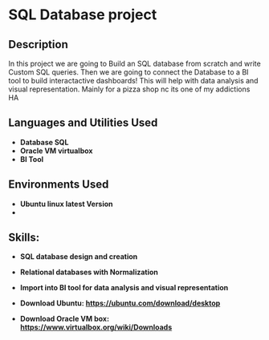 <h1>SQL Database project </h1>

<h2>Description</h2>
In this project we are going to Build an SQL database from scratch and write Custom SQL queries. Then we are going to connect the Database to a BI tool to build interactactive dashboards! This will help with data analysis and visual representation. Mainly for a pizza shop nc its one of my addictions HA
<br />


<h2>Languages and Utilities Used</h2>

- <b>Database SQL</b>
- <b>Oracle VM virtualbox</b>
- <b>BI Tool</b>

<h2>Environments Used</h2>

- <b>Ubuntu linux latest Version</b>
- <b></b>

<h2>Skills:</h2>    

- <b>SQL database design and creation</b>
- <b>Relational databases with Normalization</b>
- <b>Import into BI tool for data analysis and visual representation</b>

- <b>Download Ubuntu: https://ubuntu.com/download/desktop </b>
- <b>Download Oracle VM box: https://www.virtualbox.org/wiki/Downloads </b>
